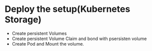 # Deploy the setup(Kubernetes Storage)

* Create persistent Volumes
* Create persistent Volume Claim and  bond with psersisten volume
* Create Pod and Mount the volume.
